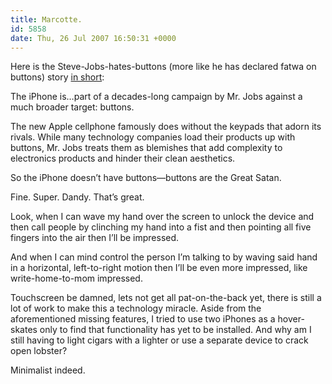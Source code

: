 ```yaml
---
title: Marcotte.
id: 5858
date: Thu, 26 Jul 2007 16:50:31 +0000
---
```


Here is the Steve-Jobs-hates-buttons (more like he has declared fatwa on buttons) story [in short](http://apple.slashdot.org/apple/07/07/25/1338237.shtml):



<div class="quote">The iPhone is…part of a decades-long campaign by Mr. Jobs against a much broader target: buttons.  

The new Apple cellphone famously does without the keypads that adorn its rivals. While many technology companies load their products up with buttons, Mr. Jobs treats them as blemishes that add complexity to electronics products and hinder their clean aesthetics.</div>So the iPhone doesn’t have buttons—buttons are the Great Satan.  

Fine. Super. Dandy. That’s great.  

Look, when I can wave my hand over the screen to unlock the device and then call people by clinching my hand into a fist and then pointing all five fingers into the air then I’ll be impressed.  

And when I can mind control the person I’m talking to by waving said hand in a horizontal, left-to-right motion then I’ll be even more impressed, like write-home-to-mom impressed.  

Touchscreen be damned, lets not get all pat-on-the-back yet, there is still a lot of work to make this a technology miracle. Aside from the aforementioned missing features, I tried to use two iPhones as a hover-skates only to find that functionality has yet to be installed. And why am I still having to light cigars with a lighter or use a separate device to crack open lobster?  

Minimalist indeed.





